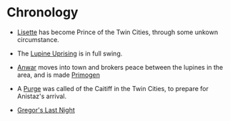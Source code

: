 <!-- TITLE: Events -->

# Chronology
* [Lisette](/home/vtm/officials#prince) has become Prince of the Twin Cities, through some unkown circumstance.
* The [Lupine Uprising](/home/vtm/events/lupinewar) is in full swing.
* [Anwar](/home/vtm/npc/anwar) moves into town and brokers peace between the lupines in the area, and is made [Primogen](/home/vtm/npc#primogen)



* A [Purge](/home/vtm/events/purge) was called of the Caitiff in the Twin Cities, to prepare for Anistaz's arrival.
* [Gregor's Last Night](/home/vtm/events/gregordead)

